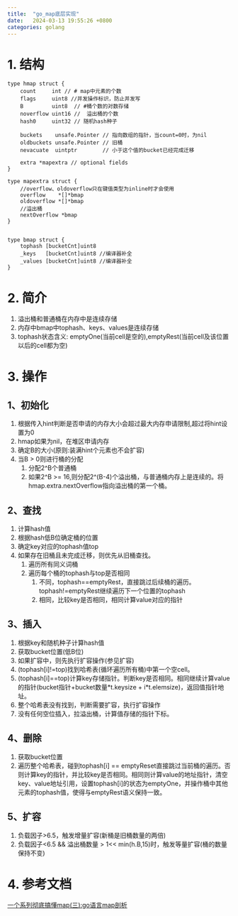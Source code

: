 ```yaml
---
title:  "go_map底层实现"
date:   2024-03-13 19:55:26 +0800
categories: golang
---
```

# 1. 结构
```golang
type hmap struct {
	count     int // # map中元素的个数
	flags     uint8 //并发操作标识，防止并发写
	B         uint8  // #桶个数的对数存储 
	noverflow uint16 //  溢出桶的个数
	hash0     uint32 // 随机hash种子

	buckets    unsafe.Pointer // 指向数组的指针，当count=0时，为nil
	oldbuckets unsafe.Pointer // 旧桶
	nevacuate  uintptr        // 小于这个值的bucket已经完成迁移

	extra *mapextra // optional fields
}

type mapextra struct {
    //overflow、oldoverflow只在键值类型为inline时才会使用
	overflow    *[]*bmap
	oldoverflow *[]*bmap
    //溢出桶
	nextOverflow *bmap
}


type bmap struct {
	tophash [bucketCnt]uint8
    _keys   [bucketCnt]uint8 //编译器补全
    _values [bucketCnt]uint8 //编译器补全
}
```
# 2. 简介
1. 溢出桶和普通桶在内存中是连续存储
2. 内存中bmap中tophash、keys、values是连续存储
3. tophash状态含义: emptyOne(当前cell是空的),emptyRest(当前cell及该位置以后的cell都为空)

# 3. 操作
## 1、初始化
1. 根据传入hint判断是否申请的内存大小会超过最大内存申请限制,超过将hint设置为0
2. hmap如果为nil，在堆区申请内存
3. 确定B的大小(原则:装满hint个元素也不会扩容)
4. 当B > 0则进行桶的分配
	1. 分配2^B个普通桶
	2. 如果2^B >= 16,则分配2^(B-4)个溢出桶，与普通桶内存上是连续的。将hmap.extra.nextOverflow指向溢出桶的第一个桶。

## 2、查找
1. 计算hash值
2. 根据hash低B位确定桶的位置
3. 确定key对应的tophash值top
4. 如果存在旧桶且未完成迁移，则优先从旧桶查找。
    1. 遍历所有同义词桶
    2. 遍历每个桶的tophash与top是否相同
        1. 不同，tophash==emptyRest，直接跳过后续桶的遍历。tophash!=emptyRest继续遍历下一个位置的tophash
        2. 相同，比较key是否相同，相同计算value对应的指针

## 3、插入
1. 根据key和随机种子计算hash值
2. 获取bucket位置(低B位)
3. 如果扩容中，则先执行扩容操作(参见扩容)
4. (tophash[i]!=top)找到哈希表(循环遍历所有桶)中第一个空cell。
5. (tophash[i]==top)计算key存储指针。判断key是否相同。相同继续计算value的指针(bucket指针+bucket数量\*t.keysize + i\*t.elemsize)，返回值指针地址。
6. 整个哈希表没有找到，判断需要扩容，执行扩容操作
7. 没有任何空位插入，拉溢出桶，计算值存储的指针下标。

## 4、删除
1. 获取bucket位置
2. 遍历整个哈希表，碰到tophash[i] == emptyReset直接跳过当前桶的遍历。否则计算key的指针，并比较key是否相同。相同则计算value的地址指针，清空key、value地址引用，设置tophash[i]的状态为emptyOne，并操作桶中其他元素的tophash值，使得与emptyRest语义保持一致。

## 5、扩容
1. 负载因子>6.5，触发增量扩容(新桶是旧桶数量的两倍)
2. 负载因子<6.5 && 溢出桶数量 > 1<< min(h.B,15)时，触发等量扩容(桶的数量保持不变)

# 4. 参考文档
[一个系列彻底搞懂map(三):go语言map剖析](https://gufeijun.com/post/map/3/)